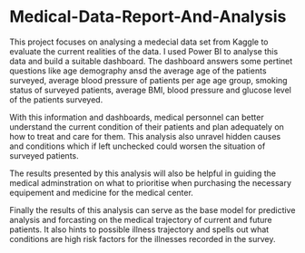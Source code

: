 # Medical-Data-Report-And-Analysis
This project focuses on analysing a medecial data set from Kaggle to evaluate the current realities of the data.
I used Power BI to analyse this data and build a suitable dashboard. The dashboard answers some pertinet questions like age demography ansd the average age of the patients surveyed, average blood pressure of patients per age age group, smoking status of surveyed patients, average BMI, blood pressure and glucose level of the patients surveyed. 

With this information and dashboards, medical personnel can better understand the current condition of their patients and plan adequately on how to treat and care for them. This analysis also unravel hidden causes and conditions which if left unchecked could worsen the situation of surveyed patients.

The results presented by this analysis will also be helpful in guiding the medical adminstration on what to prioritise when purchasing the necessary equipement and medicine for the medical center. 

Finally the results of this analysis can serve as the base model for predictive analysis and forcasting on the medical trajectory of current and future patients. It also hints to possible illness trajectory and spells out what conditions are high risk factors for the illnesses recorded in the survey. 
